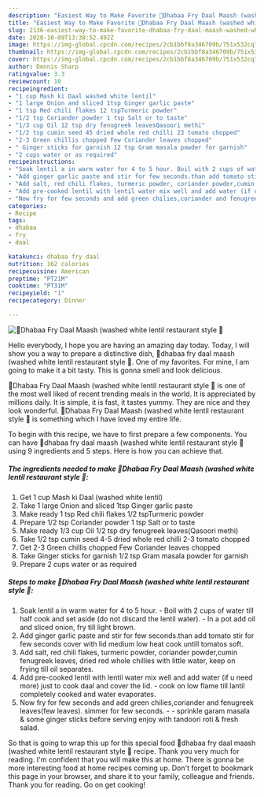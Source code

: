 ```yaml
---
description: "Easiest Way to Make Favorite 🍲Dhabaa Fry Daal Maash (washed white lentil restaurant style 🍲"
title: "Easiest Way to Make Favorite 🍲Dhabaa Fry Daal Maash (washed white lentil restaurant style 🍲"
slug: 2136-easiest-way-to-make-favorite-dhabaa-fry-daal-maash-washed-white-lentil-restaurant-style
date: 2020-10-09T13:38:52.492Z
image: https://img-global.cpcdn.com/recipes/2cb1bbf8a346709b/751x532cq70/🍲dhabaa-fry-daal-maash-washed-white-lentil-restaurant-style-🍲-recipe-main-photo.jpg
thumbnail: https://img-global.cpcdn.com/recipes/2cb1bbf8a346709b/751x532cq70/🍲dhabaa-fry-daal-maash-washed-white-lentil-restaurant-style-🍲-recipe-main-photo.jpg
cover: https://img-global.cpcdn.com/recipes/2cb1bbf8a346709b/751x532cq70/🍲dhabaa-fry-daal-maash-washed-white-lentil-restaurant-style-🍲-recipe-main-photo.jpg
author: Dennis Sharp
ratingvalue: 3.3
reviewcount: 10
recipeingredient:
- "1 cup Mash ki Daal washed white lentil"
- "1 large Onion and sliced 1tsp Ginger garlic paste"
- "1 tsp Red chili flakes 12 tspTurmeric powder"
- "1/2 tsp Coriander powder 1 tsp Salt or to taste"
- "1/3 cup Oil 12 tsp dry fenugreek leavesQasoori methi"
- "1/2 tsp cumin seed 45 dried whole red chilli 23 tomato chopped"
- "2-3 Green chillis chopped Few Coriander leaves chopped"
- " Ginger sticks for garnish 12 tsp Gram masala powder for garnish"
- "2 cups water or as required"
recipeinstructions:
- "Soak lentil a in warm water for 4 to 5 hour. Boil with 2 cups of water till half cook and set aside (do not discard the lentil water). In a pot add oil and sliced onion, fry till light brown."
- "Add ginger garlic paste and stir for few seconds.than add tomato stir for few seconds cover with lid medium low heat cook untill tomatos soft."
- "Add salt, red chili flakes, turmeric powder, coriander powder,cumin fenugreek leaves, dried red whole chillies with little water, keep on frying till oil separates."
- "Add pre-cooked lentil with lentil water mix well and add water (if u need more) just to cook daal and cover the lid. cook on low flame till lantil completely cooked and water evaporates."
- "Now fry for few seconds and add green chilies,coriander and fenugreek leaves(few leaves). simmer for few seconds.  sprinkle garam masala &amp; some ginger sticks before serving enjoy with tandoori roti &amp; fresh salad."
categories:
- Recipe
tags:
- dhabaa
- fry
- daal

katakunci: dhabaa fry daal 
nutrition: 162 calories
recipecuisine: American
preptime: "PT21M"
cooktime: "PT31M"
recipeyield: "1"
recipecategory: Dinner

---
```



![🍲Dhabaa Fry Daal Maash (washed white lentil restaurant style 🍲](https://img-global.cpcdn.com/recipes/2cb1bbf8a346709b/751x532cq70/🍲dhabaa-fry-daal-maash-washed-white-lentil-restaurant-style-🍲-recipe-main-photo.jpg)

Hello everybody, I hope you are having an amazing day today. Today, I will show you a way to prepare a distinctive dish, 🍲dhabaa fry daal maash (washed white lentil restaurant style 🍲. One of my favorites. For mine, I am going to make it a bit tasty. This is gonna smell and look delicious.

🍲Dhabaa Fry Daal Maash (washed white lentil restaurant style 🍲 is one of the most well liked of recent trending meals in the world. It is appreciated by millions daily. It is simple, it is fast, it tastes yummy. They are nice and they look wonderful. 🍲Dhabaa Fry Daal Maash (washed white lentil restaurant style 🍲 is something which I have loved my entire life.




To begin with this recipe, we have to first prepare a few components. You can have 🍲dhabaa fry daal maash (washed white lentil restaurant style 🍲 using 9 ingredients and 5 steps. Here is how you can achieve that.

<!--inarticleads1-->

##### The ingredients needed to make 🍲Dhabaa Fry Daal Maash (washed white lentil restaurant style 🍲:

1. Get 1 cup Mash ki Daal (washed white lentil)
1. Take 1 large Onion and sliced 1tsp Ginger garlic paste
1. Make ready 1 tsp Red chili flakes 1/2 tspTurmeric powder
1. Prepare 1/2 tsp Coriander powder 1 tsp Salt or to taste
1. Make ready 1/3 cup Oil 1/2 tsp dry fenugreek leaves(Qasoori methi)
1. Take 1/2 tsp cumin seed 4-5 dried whole red chilli 2-3 tomato chopped
1. Get 2-3 Green chillis chopped Few Coriander leaves chopped
1. Take  Ginger sticks for garnish 1/2 tsp Gram masala powder for garnish
1. Prepare 2 cups water or as required




<!--inarticleads2-->

##### Steps to make 🍲Dhabaa Fry Daal Maash (washed white lentil restaurant style 🍲:

1. Soak lentil a in warm water for 4 to 5 hour. - Boil with 2 cups of water till half cook and set aside (do not discard the lentil water). - In a pot add oil and sliced onion, fry till light brown.
1. Add ginger garlic paste and stir for few seconds.than add tomato stir for few seconds cover with lid medium low heat cook untill tomatos soft.
1. Add salt, red chili flakes, turmeric powder, coriander powder,cumin fenugreek leaves, dried red whole chillies with little water, keep on frying till oil separates.
1. Add pre-cooked lentil with lentil water mix well and add water (if u need more) just to cook daal and cover the lid. - cook on low flame till lantil completely cooked and water evaporates.
1. Now fry for few seconds and add green chilies,coriander and fenugreek leaves(few leaves). simmer for few seconds. -  - sprinkle garam masala &amp; some ginger sticks before serving enjoy with tandoori roti &amp; fresh salad.




So that is going to wrap this up for this special food 🍲dhabaa fry daal maash (washed white lentil restaurant style 🍲 recipe. Thank you very much for reading. I'm confident that you will make this at home. There is gonna be more interesting food at home recipes coming up. Don't forget to bookmark this page in your browser, and share it to your family, colleague and friends. Thank you for reading. Go on get cooking!
